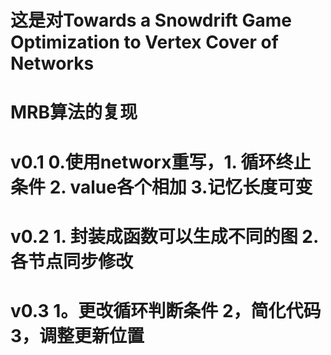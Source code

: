 # 这是对Towards a Snowdrift Game Optimization to Vertex Cover of Networks   
#  MRB算法的复现
# v0.1    0.使用networx重写，1. 循环终止条件 2. value各个相加  3.记忆长度可变
# v0.2    1. 封装成函数可以生成不同的图  2. 各节点同步修改  
# v0.3    1。更改循环判断条件  2，简化代码  3，调整更新位置
   